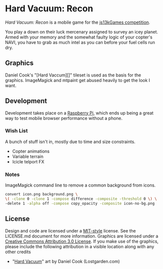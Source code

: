 # Hard Vacuum: Recon #

_Hard Vacuum: Recon_ is a mobile game for the [js13kGames competition][].

You play a down on their luck mercenary assigned to survey an icey planet.
Armed with your memory and the somewhat faulty logic of your copter's NAVI,
you have to grab as much intel as you can before your fuel cells run dry.

## Graphics ##

Daniel Cook's "[Hard Vaccum][]" tileset is used as the basis for the graphics.
ImageMagick and mtpaint get abused heavily to get the look I want.

## Development ##

Development takes place on a [Raspberry Pi][], which ends up being a great way
to test mobile browser performance without a phone.

### Wish List ###

A bunch of stuff isn't in, mostly due to time and size constraints.

* Copter animations
* Variable terrain
* Icicle telport FX

### Notes ###

ImageMagick command line to remove a common background from icons.

~~~bash
convert icon.png background.png \
\( -clone 0 -clone 1 -compose difference -composite -threshold 0 \) \
-delete 1 -alpha off -compose copy_opacity -composite icon-no-bg.png
~~~

## License ##

Design and code are licensed under a [MIT-style][] license. See the LICENSE.md document for
more information. Graphics are licensed under a
[Creative Commons Attribution 3.0 License][cc]. If you make use of the graphics,
please include the following attribution in a visible location along with any
other credits

* "[Hard Vacuum][]" art by Daniel Cook (Lostgarden.com)


[js13kGames competition]: http://js13kgames.com/ "HTML5 and JavaScript game development in 13 kilobytes"
[Hard Vacuum]: http://lostgarden.com/2005/03/game-post-mortem-hard-vacuum.html "Daniel Cook (lostgarden.com) - Game Post Mortem: Hard Vacuum"
[Raspberry Pi]: http://raspberrypi.org/ "An ARM GNU/Linux box for $25"
[MIT-style]: http://opensource.org/license/MIT "Open Source Initiative OSI - The MIT License"
[cc]: http://creativecommons.org/licenses/by/3.0/us/
